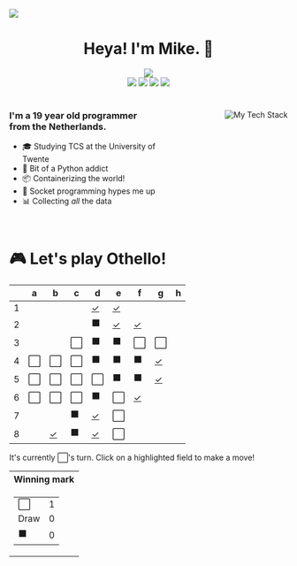 ![](https://hit.yhype.me/github/profile?user_id=32306794)  <!-- YHYPE hit counter -->
<div align="center">
  <h1>Heya! I'm Mike. 👋</h1>
  
  <img src="https://wakatime.com/badge/user/9555cc8c-3be5-4d08-afde-58be2d556fb0.svg">
  <br>
  <img src="https://img.shields.io/badge/-Wear%20OS-4285F4?style=for-the-badge&logo=wear-os&logoColor=white">
  <img src="https://img.shields.io/badge/Pop!_OS-48B9C7?style=for-the-badge&logo=Pop!_OS&logoColor=white">
  <img src="https://img.shields.io/badge/lineageos-167C80?style=for-the-badge&logo=lineageos&logoColor=white">
  <img src="https://img.shields.io/badge/espressif-E7352C?style=for-the-badge&logo=espressif&logoColor=white">
</div>

<br/>

<div>
  <img align="right" src="https://github-readme-tech-stack.vercel.app/api/cards?title=My%20Favourite%20Technologies&lineHeight=30&lineCount=3&theme=catppuccin_macchiato&hideTitle=true&line1=python,Python,3776AB;nim,Nim,FFE953;javascript,JavaScript,F7DF1E;openjdk,Java,FFFFFF;&line2=podman,Podman,892CA0;nginx,Nginx,009639;linux,Linux,FCC624;wireguard,Wireguard,88171A;&line3=Pop!_OS,Pop!_OS,48B9C7;android,Android,3DDC84;magisk,Magisk,00AF9C;gnome,Gnome,4A86CF;" alt="My Tech Stack" />
  
  <h3 align="left" style="width: 50%">
    I'm a 19 year old programmer from the Netherlands.
  </h3>
  <ul  style="width: 50%">
    <li>🎓️ Studying TCS at the University of Twente</li>
    <li>🐍 Bit of a Python addict</li>
    <li>📦 Containerizing the world!</li>
    <li>🧦 Socket programming hypes me up</li>
    <li>📊 Collecting <i>all</i> the data</li>
  </ul>
</div>

<br>

<div align="left">
  <h1>🎮 Let's play Othello!</h1>
  
<!-- START GAME -->
| |a|b|c|d|e|f|g|h|
|-|-|-|-|-|-|-|-|-|
|1| | | |[✓](https://github.com/DismissedGuy/dismissedguy/issues/new?title=Othello%7Cmove%7Cd1)|[✓](https://github.com/DismissedGuy/dismissedguy/issues/new?title=Othello%7Cmove%7Ce1)| | | |
|2| | | |⬛|[✓](https://github.com/DismissedGuy/dismissedguy/issues/new?title=Othello%7Cmove%7Ce2)|[✓](https://github.com/DismissedGuy/dismissedguy/issues/new?title=Othello%7Cmove%7Cf2)| | |
|3| | |⬜|⬛|⬛|⬜|⬜| |
|4|⬜|⬜|⬜|⬛|⬛|⬛|[✓](https://github.com/DismissedGuy/dismissedguy/issues/new?title=Othello%7Cmove%7Cg4)| |
|5|⬜|⬜|⬜|⬜|⬛|⬛|[✓](https://github.com/DismissedGuy/dismissedguy/issues/new?title=Othello%7Cmove%7Cg5)| |
|6|⬜|⬜|⬜|⬛|⬜|[✓](https://github.com/DismissedGuy/dismissedguy/issues/new?title=Othello%7Cmove%7Cf6)| | |
|7| | |⬛|[✓](https://github.com/DismissedGuy/dismissedguy/issues/new?title=Othello%7Cmove%7Cd7)|⬜| | | |
|8| |[✓](https://github.com/DismissedGuy/dismissedguy/issues/new?title=Othello%7Cmove%7Cb8)|⬛|[✓](https://github.com/DismissedGuy/dismissedguy/issues/new?title=Othello%7Cmove%7Cd8)|⬜| | | |

It's currently ⬜'s turn. Click on a highlighted field to make a move!

<table>
<tr>
<th>Winning mark</th>
</tr><tr>
<td>

<table>
<tr><td>⬜</td><td>1</td></tr>
<tr><td>Draw</td><td>0</td></tr>
<tr><td>⬛</td><td>0</td></tr>
</table>

</td>
</tr>
</table>
